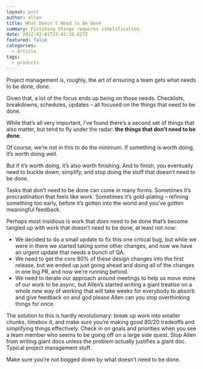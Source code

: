 ```yaml
---
layout: post
author: allen
title: What Doesn't Need to Be Done
summary: Finishing things requires simplification.
date: 2022-02-01T23:42:18.627Z
featured: false
categories:
  - Article
tags:
  - products
---
```

Project management is, roughly, the art of ensuring a team gets what needs to be done, done.

Given that, a lot of the focus ends up being on those needs. Checklists, breakdowns, schedules, updates – all focused on the things that need to be done.

While that’s all very important, I’ve found there’s a second set of things that also matter, but tend to fly under the radar: **the things that don’t need to be done**.

Of course, we’re not in this to do the minimum. If something is worth doing, it’s worth doing well.

But if it’s worth doing, it’s also worth finishing. And to finish, you eventually need to buckle down, simplify, and stop doing the stuff that doesn’t need to be done.

Tasks that don’t need to be done can come in many forms. Sometimes it’s procrastination that feels like work. Sometimes it’s gold-plating – refining something too early, before it’s gotten into the world and you’ve gotten meaningful feedback.

Perhaps most insidious is work that *does* need to be done that’s become tangled up with work that doesn’t need to be done, at least not now:

- We decided to do a small update to fix this one critical bug, but while we were in there we started taking some other changes, and now we have an urgent update that needs a bunch of QA.
- We need to get the core 80% of these design changes into the first release, but we ended up just going ahead and doing all of the changes in one big PR, and now we’re running behind.
- We need to iterate our approach around meetings to help us move more of our work to be async, but Allen’s started writing a giant treatise on a whole new way of working that will take weeks for everybody to absorb and give feedback on and god please Allen can you stop overthinking things for once.

The solution to this is hardly revolutionary: break up work into smaller chunks, timebox it, and make sure you’re making good 80/20 tradeoffs and simplifying things effectively. Check in on goals and priorities when you see a team member who seems to be going off on a large side quest. Stop Allen from writing giant docs unless the problem actually justifies a giant doc. Typical project management stuff.

Make sure you’re not bogged down by what doesn’t need to be done.

